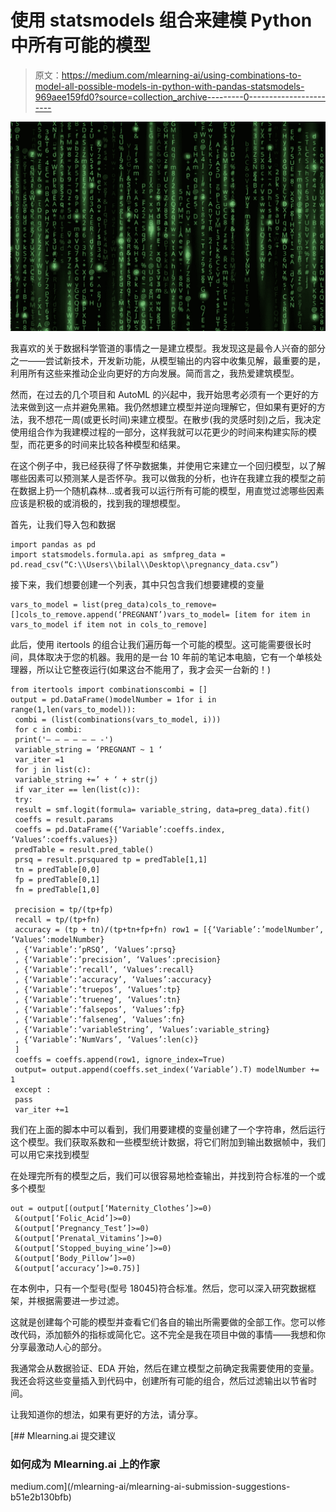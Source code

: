 # 使用 statsmodels 组合来建模 Python 中所有可能的模型

> 原文：<https://medium.com/mlearning-ai/using-combinations-to-model-all-possible-models-in-python-with-pandas-statsmodels-969aee159fd0?source=collection_archive---------0----------------------->

![](img/16475c4725d0f5c33c420762e9573e3a.png)

我喜欢的关于数据科学管道的事情之一是建立模型。我发现这是最令人兴奋的部分之一——尝试新技术，开发新功能，从模型输出的内容中收集见解，最重要的是，利用所有这些来推动企业向更好的方向发展。简而言之，我热爱建筑模型。

然而，在过去的几个项目和 AutoML 的兴起中，我开始思考必须有一个更好的方法来做到这一点并避免黑箱。我仍然想建立模型并逆向理解它，但如果有更好的方法，我不想花一周(或更长时间)来建立模型。在散步(我的灵感时刻)之后，我决定使用组合作为我建模过程的一部分，这样我就可以花更少的时间来构建实际的模型，而花更多的时间来比较各种模型和结果。

在这个例子中，我已经获得了怀孕数据集，并使用它来建立一个回归模型，以了解哪些因素可以预测某人是否怀孕。我可以做我的分析，也许在我建立我的模型之前在数据上扔一个随机森林…或者我可以运行所有可能的模型，用直觉过滤哪些因素应该是积极的或消极的，找到我的理想模型。

首先，让我们导入包和数据

```
import pandas as pd
import statsmodels.formula.api as smfpreg_data = pd.read_csv(“C:\\Users\\bilal\\Desktop\\pregnancy_data.csv”)
```

接下来，我们想要创建一个列表，其中只包含我们想要建模的变量

```
vars_to_model = list(preg_data)cols_to_remove=[]cols_to_remove.append(‘PREGNANT’)vars_to_model= [item for item in vars_to_model if item not in cols_to_remove]
```

此后，使用 itertools 的组合让我们遍历每一个可能的模型。这可能需要很长时间，具体取决于您的机器。我用的是一台 10 年前的笔记本电脑，它有一个单核处理器，所以让它整夜运行(如果这台不能用了，我才会买一台新的！)

```
from itertools import combinationscombi = []
output = pd.DataFrame()modelNumber = 1for i in range(1,len(vars_to_model)):
 combi = (list(combinations(vars_to_model, i)))
 for c in combi:
 print('— — — — — — -')
 variable_string = ‘PREGNANT ~ 1 ‘
 var_iter =1
 for j in list(c):
 variable_string +=’ + ‘ + str(j)
 if var_iter == len(list(c)):
 try:
 result = smf.logit(formula= variable_string, data=preg_data).fit()
 coeffs = result.params
 coeffs = pd.DataFrame({‘Variable’:coeffs.index, ‘Values’:coeffs.values})
 predTable = result.pred_table()
 prsq = result.prsquared tp = predTable[1,1]
 tn = predTable[0,0]
 fp = predTable[0,1]
 fn = predTable[1,0]

 precision = tp/(tp+fp)
 recall = tp/(tp+fn)
 accuracy = (tp + tn)/(tp+tn+fp+fn) row1 = [{‘Variable’:’modelNumber’, ‘Values’:modelNumber}
 , {‘Variable’:’pRSQ’, ‘Values’:prsq}
 , {‘Variable’:’precision’, ‘Values’:precision}
 , {‘Variable’:’recall’, ‘Values’:recall}
 , {‘Variable’:’accuracy’, ‘Values’:accuracy}
 , {‘Variable’:’truepos’, ‘Values’:tp}
 , {‘Variable’:’trueneg’, ‘Values’:tn}
 , {‘Variable’:’falsepos’, ‘Values’:fp}
 , {‘Variable’:’falseneg’, ‘Values’:fn}
 , {‘Variable’:’variableString’, ‘Values’:variable_string}
 , {‘Variable’:’NumVars’, ‘Values’:len(c)} 
 ]
 coeffs = coeffs.append(row1, ignore_index=True)
 output= output.append(coeffs.set_index(‘Variable’).T) modelNumber += 1
 except :
 pass
 var_iter +=1
```

我们在上面的脚本中可以看到，我们用要建模的变量创建了一个字符串，然后运行这个模型。我们获取系数和一些模型统计数据，将它们附加到输出数据帧中，我们可以用它来找到模型

在处理完所有的模型之后，我们可以很容易地检查输出，并找到符合标准的一个或多个模型

```
out = output[(output[‘Maternity_Clothes’]>=0)
 &(output[‘Folic_Acid’]>=0)
 &(output[‘Pregnancy_Test’]>=0)
 &(output[‘Prenatal_Vitamins’]>=0)
 &(output[‘Stopped_buying_wine’]>=0)
 &(output[‘Body_Pillow’]>=0)
 &(output[‘accuracy’]>=0.75)]
```

在本例中，只有一个型号(型号 18045)符合标准。然后，您可以深入研究数据框架，并根据需要进一步过滤。

这就是创建每个可能的模型并查看它们各自的输出所需要做的全部工作。您可以修改代码，添加额外的指标或简化它。这不完全是我在项目中做的事情——我想和你分享最激动人心的部分。

我通常会从数据验证、EDA 开始，然后在建立模型之前确定我需要使用的变量。我还会将这些变量插入到代码中，创建所有可能的组合，然后过滤输出以节省时间。

让我知道你的想法，如果有更好的方法，请分享。

[](/mlearning-ai/mlearning-ai-submission-suggestions-b51e2b130bfb) [## Mlearning.ai 提交建议

### 如何成为 Mlearning.ai 上的作家

medium.com](/mlearning-ai/mlearning-ai-submission-suggestions-b51e2b130bfb)